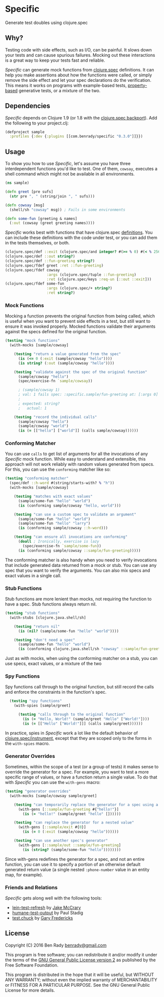 # Specific

Generate test doubles using clojure.spec

## Why?

Testing code with side effects, such as I/O, can be painful. It slows down your tests and can cause spurious failures. Mocking out these interactions is a great way to keep your tests fast and reliable.

_Specific_ can generate mock functions from [clojure.spec](http://clojure.org/about/spec) definitions. It can help you make assertions about how the functions were called, or simply remove the side effect and let your spec declarations do the verification. This means it works on programs with example-based tests, [property-based](https://github.com/clojure/test.check) generative tests, or a mixture of the two.

## Dependencies

_Specific_ depends on Clojure 1.9 (or 1.8 with the [clojure.spec backport](https://github.com/tonsky/clojure-future-spec)). Add the following to your project.clj:

```clojure
(defproject sample
  :profiles {:dev {:plugins [[com.benrady/specific "0.3.0"]]}})
```

## Usage

To show you how to use _Specific_, let's assume you have three interdependent functions you'd like to test. One of them, `cowsay`, executes a shell command which might not be available in all environments.

```clojure
(ns sample)

(defn greet [pre sufs]
  (str pre ", " (string/join ", " sufs)))

(defn cowsay [msg]
  (shell/sh "cowsay" msg)) ; Fails in some environments

(defn some-fun [greeting & names]
  (:out (cowsay (greet greeting names))))
```

_Specific_ works best with functions that have clojure.spec [definitions](http://clojure.org/guides/spec#_spec_ing_functions). You can include these definitions with the code under test, or you can add them in the tests themselves, or both.

```clojure
(clojure.spec/def ::exit (clojure.spec/and integer? #(>= % 0) #(< % 256)))
(clojure.spec/def ::out string?)
(clojure.spec/def ::fun-greeting string?)
(clojure.spec/fdef greet :ret ::fun-greeting)
(clojure.spec/fdef cowsay
                   :args (clojure.spec/tuple ::fun-greeting)
                   :ret (clojure.spec/keys :req-un [::out ::exit]))
(clojure.spec/fdef some-fun
                   :args (clojure.spec/+ string?)
                   :ret string?)
```

### Mock Functions

Mocking a function prevents the original function from being called, which is useful when you want to prevent side effects in a test, but still want to ensure it was invoked properly. Mocked functions validate their arguments against the specs defined for the original function. 

```clojure
(testing "mock functions"
  (with-mocks [sample/cowsay]

    (testing "return a value generated from the spec"
      (is (<= 0 (:exit (sample/cowsay "hello"))))
      (is string? (:out (sample/cowsay "hello"))))

    (testing "validate against the spec of the original function"
      (sample/cowsay "hello")
      (spec/exercise-fn `sample/cowsay))

      ; (sample/cowsay 1)
      ; val: 1 fails spec: :specific.sample/fun-greeting at: [:args 0] predicate: string?
      ;
      ; expected: string?
      ;   actual: 1

    (testing "record the individual calls"
      (sample/cowsay "hello")
      (sample/cowsay "world")
      (is (= [["hello"] ["world"]] (calls sample/cowsay))))))
```

### Conforming Matcher

You can use `calls` to get list of arguments for all the invocations of any _Specific_ mock function. While easy to understand and extensible, this approach will not work reliably with random values generated from specs. For this, you can use the `conforming` matcher like so:

```clojure
(testing "conforming matcher"
  (spec/def ::h-word #(string/starts-with? % "h"))
  (with-mocks [sample/cowsay]

    (testing "matches with exact values"
      (sample/some-fun "hello" "world") 
      (is (conforming sample/cowsay "hello, world")))

    (testing "can use a custom spec to validate an argument"
      (sample/some-fun "hello" "world")
      (sample/some-fun "hello" "larry")
      (is (conforming sample/cowsay ::h-word)))

    (testing "can ensure all invocations are conforming"
      (doall ; Ironically, exercise is lazy
        (spec/exercise-fn `sample/some-fun))
      (is (conforming sample/cowsay ::sample/fun-greeting)))))
```

The conforming matcher is also handy when you need to verify invocations that include generated data returned from a mock or stub. You can use any spec that you want to verify the arguments. You can also mix specs and exact values in a single call.

### Stub Functions

Stub functions are more lenient than mocks, not requiring the function to have a spec. Stub functions always return nil.

```clojure
(testing "stub functions"
  (with-stubs [clojure.java.shell/sh]

    (testing "return nil"
      (is (nil? (sample/some-fun "hello" "world"))))

    (testing "don't need a spec"
      (sample/some-fun "hello" "world")
      (is (conforming clojure.java.shell/sh "cowsay" ::sample/fun-greeting)))))
```

Just as with mocks, when using the conforming matcher on a stub, you can use specs, exact values, or a mixture of the two

### Spy Functions

Spy functions call through to the original function, but still record the calls and enforce the constraints in the function's spec.

```clojure
  (testing "spy functions"
    (with-spies [sample/greet]

      (testing "calls through to the original function"
        (is (= "Hello, World!" (sample/greet "Hello" ["World!"])))
        (is (= [["Hello" ["World!"]]] (calls sample/greet))))))
```
In practice, spies in _Specific_ work a lot like the default behavior of [clojure.spec/instrument](https://clojure.github.io/clojure/branch-master/clojure.spec-api.html#clojure.spec.test/instrument), except that they are scoped only to the forms in the `with-spies` macro.

### Generator Overrides

Sometimes, within the scope of a test (or a group of tests) it makes sense to override the generator for a spec. For example, you want to test a more specific range of values, or have a function return a single value. To do that with _Specific_ you can use the `with-gens` macro:

```clojure
(testing "generator overrides"
  (with-mocks [sample/cowsay sample/greet]

    (testing "can temporarily replace the generator for a spec using a predicate"
      (with-gens [::sample/fun-greeting #{"hello!"}]
        (is (= "hello!" (sample/greet "hello" [])))))

    (testing "can replace the generator for a nested value"
      (with-gens [::sample/exit #{0}]
        (is (= 0 (:exit (sample/cowsay "hello"))))))

    (testing "can use another spec's generator"
      (with-gens [::sample/out ::sample/fun-greeting]
        (is (string? (sample/some-fun "hello"))))))))
```

Since with-gens redefines the generator for a spec, and not an entire function, you can use it to specify a portion of an otherwise default generated return value (a single nested `:phone-number` value in an entity map, for example).

### Friends and Relations

_Specific_ gets along well with the following tools:
  * [lein-test-refresh](https://github.com/jakemcc/lein-test-refresh) by [Jake McCrary](http://jakemccrary.com/)
  * [humane-test-output](https://github.com/pjstadig/humane-test-output) by Paul Stadig
  * [test.chuck](https://github.com/gfredericks/test.chuck) by [Gary Fredericks](http://gfredericks.com/)

## License

Copyright (C) 2016 Ben Rady <benrady@gmail.com>

This program is free software; you can redistribute it and/or modify it under the terms of the [GNU General Public License version 2](https://www.gnu.org/licenses/old-licenses/gpl-2.0.en.html) as published by the Free Software Foundation.

This program is distributed in the hope that it will be useful, but WITHOUT ANY WARRANTY; without even the implied warranty of MERCHANTABILITY or FITNESS FOR A PARTICULAR PURPOSE.  See the GNU General Public License for more details.
